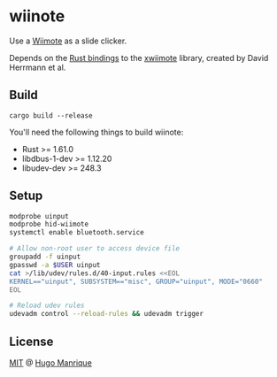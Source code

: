 # wiinote

Use a [Wiimote](https://en.wikipedia.org/wiki/Wii_Remote) as a slide clicker.

Depends on the [Rust bindings](https://github.com/hugmanrique/xwiimote) to the [xwiimote](https://github.com/dvdhrm/xwiimote) library, created by David Herrmann et al.

## Build

```shell
cargo build --release
```

You'll need the following things to build wiinote:
- Rust >= 1.61.0
- libdbus-1-dev >= 1.12.20
- libudev-dev >= 248.3

## Setup

```bash
modprobe uinput
modprobe hid-wiimote
systemctl enable bluetooth.service

# Allow non-root user to access device file
groupadd -f uinput
gpasswd -a $USER uinput
cat >/lib/udev/rules.d/40-input.rules <<EOL
KERNEL=="uinput", SUBSYSTEM=="misc", GROUP="uinput", MODE="0660"
EOL

# Reload udev rules
udevadm control --reload-rules && udevadm trigger
```

## License
[MIT](LICENSE) @ [Hugo Manrique](https://hugmanrique.me)